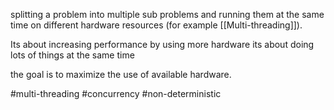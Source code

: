 splitting a problem into multiple sub problems and running them at the same time on different hardware resources (for example [[Multi-threading]]).

Its about increasing performance by using more hardware
its about doing lots of things at the same time

the goal is to maximize the use of available hardware.

#multi-threading
#concurrency 
#non-deterministic
